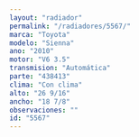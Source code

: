 ```yaml
---
layout: "radiador"
permalink: "/radiadores/5567/"
marca: "Toyota"
modelo: "Sienna"
ano: "2010"
motor: "V6 3.5"
transmision: "Automática"
parte: "438413"
clima: "Con clima"
alto: "26 9/16"
ancho: "18 7/8"
observaciones: ""
id: "5567"
---
```


